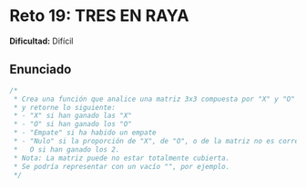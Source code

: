 # Reto 19: TRES EN RAYA

**Dificultad:** Difícil

## Enunciado

```Javascript
/*
 * Crea una función que analice una matriz 3x3 compuesta por "X" y "O"
 * y retorne lo siguiente:
 * - "X" si han ganado las "X"
 * - "O" si han ganado los "O"
 * - "Empate" si ha habido un empate
 * - "Nulo" si la proporción de "X", de "O", o de la matriz no es correcta.
 *   O si han ganado los 2.
 * Nota: La matriz puede no estar totalmente cubierta.
 * Se podría representar con un vacío "", por ejemplo.
 */
```
